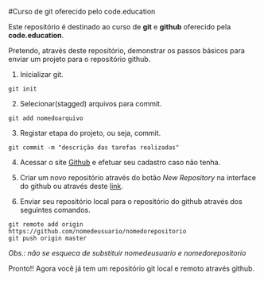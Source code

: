#Curso de git oferecido pelo code.education

Este repositório é destinado ao curso de **git** e **github** oferecido pela **code.education**.

Pretendo, através deste repositório, demonstrar os passos básicos para enviar um projeto para o repositório github.

1. Inicializar git.
```
git init
```

2. Selecionar(stagged) arquivos para commit.
```
git add nomedoarquivo
```

3. Registar etapa do projeto, ou seja, commit.
```
git commit -m "descrição das tarefas realizadas"
```

4. Acessar o site [Github](https://github.com) e efetuar seu cadastro caso não tenha.

5. Criar um novo repositório através do botão *New Repository* na interface do github ou através deste [link](https://github.com/new).

6. Enviar seu repositório local para o repositório do github através dos seguintes comandos.
```
git remote add origin https://github.com/nomedeusuario/nomedorepositorio
git push origin master
```

*Obs.: não se esqueca de substituir nomedeusuario e nomedorepositorio*

Pronto!! Agora você já tem um repositório git local e remoto através github.